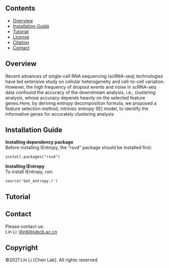 ## Contents

- [Overview](#overview)
- [Installation Guide](#installation-guide)
- [Tutorial](#tutorial)
- [License](./LICENSE)
- [Citation](#citation)
- [Contact](#Contact)

## Overview
Recent advances of single-cell RNA sequencing (scRNA-seq) technologies have led
extensive study on cellular heterogeneity and cell-to-cell variation. However, the high
frequency of dropout events and noise in scRNA-seq data confound the accuracy of the
downstream analysis, i.e., clustering analysis, whose accuracy depends heavily on the
selected feature genes.Here, by deriving entropy decomposition formula, we proposed a feature selection
method, intrinsic entropy (IE) model, to identify the informative genes for accurately
clustering analysis

## Installation Guide
**Installing dependency package**  
Before installing IEntropy, the “rsvd” package should be installed first:
```
install.packages("rsvd")
```
**Installing IEntropy**  
To install IEntropy, run:
```
source('Get_entropy.r')
```

## Tutorial

## Contact
Please contact us:  
Lin Li: lilin6@sibcb.ac.cn

## Copyright
©2021 Lin Li [Chen Lab]. All rights reserved.
